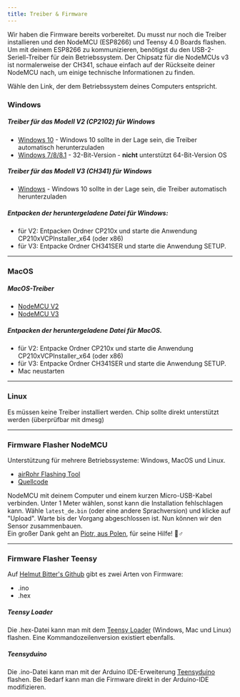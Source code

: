 ```yaml
---
title: Treiber & Firmware
---
```


Wir haben die Firmware bereits vorbereitet. Du musst nur noch die Treiber installieren und den NodeMCU (ESP8266) und Teensy 4.0 Boards flashen.
Um mit deinem ESP8266 zu kommunizieren, benötigst du den USB-2-Seriell-Treiber für dein Betriebssystem.
Der Chipsatz für die NodeMCUs v3 ist normalerweise der CH341, schaue einfach auf der Rückseite deiner NodeMCU nach, um einige technische Informationen zu finden.

Wähle den Link, der dem Betriebssystem deines Computers entspricht.

### Windows

##### Treiber für das Modell V2 (CP2102) für Windows
* [Windows 10](https://www.silabs.com/documents/public/software/CP210x_Universal_Windows_Driver.zip) - Windows 10 sollte in der Lage sein, die Treiber automatisch herunterzuladen
* [Windows 7/8/8.1](https://www.silabs.com/documents/public/software/CP210x_Windows_Drivers.zip) - 32-Bit-Version - **nicht** unterstützt 64-Bit-Version OS

##### Treiber für das Modell V3 (CH341) für Windows
* [Windows](http://www.wch.cn/downloads/file/5.html) - Windows 10 sollte in der Lage sein, die Treiber automatisch herunterzuladen

##### Entpacken der heruntergeladene Datei für Windows:
* für V2: Entpacken Ordner CP210x und starte die Anwendung CP210xVCPInstaller_x64 (oder x86)
* für V3: Entpacke Ordner CH341SER und starte die Anwendung SETUP.

---

### MacOS

##### MacOS-Treiber
* [NodeMCU V2](https://www.silabs.com/documents/public/software/Mac_OSX_VCP_Driver.zip )
* [NodeMCU V3](http://www.wch.cn/downloads/file/178.html)

##### Entpacken der heruntergeladene Datei für MacOS.
* für V2: Entpacke Ordner CP210x und starte die Anwendung CP210xVCPInstaller_x64 (oder x86)
* für V3: Entpacke Ordner CH341SER und starte die Anwendung SETUP.
* Mac neustarten

---

### Linux
Es müssen keine Treiber installiert werden. Chip sollte direkt unterstützt werden (überprüfbar mit dmesg)

---
### Firmware Flasher NodeMCU
Unterstützung für mehrere Betriebssysteme: Windows, MacOS und Linux.

* [airRohr Flashing Tool](http://firmware.sensor.community/airrohr/flashing-tool/)
* [Quellcode](https://github.com/opendata-stuttgart/airrohr-firmware-flasher/)

NodeMCU mit deinem Computer und einem kurzen Micro-USB-Kabel verbinden. Unter 1 Meter wählen, sonst kann die Installation fehlschlagen kann. Wähle `latest_de.bin` (oder eine andere Sprachversion) und klicke auf "Upload".
Warte bis der Vorgang abgeschlossen ist. Nun können wir den Sensor zusammenbauen.
<br>
Ein großer Dank geht an [Piotr, aus Polen](https://dropbox.inf.re/), für seine Hilfe! 🙋♂️

---
### Firmware Flasher Teensy
Auf [Helmut Bitter's Github](https://github.com/hbitter/DNMS/tree/master/Firmware) gibt es zwei Arten von Firmware:
* .ino
* .hex

##### Teensy Loader
Die .hex-Datei kann man mit dem [Teensy Loader](https://www.pjrc.com/teensy/loader.html) (Windows, Mac und Linux) flashen.
Eine Kommandozeilenversion existiert ebenfalls.

##### Teensyduino
Die .ino-Datei kann man mit der Arduino IDE-Erweiterung [Teensyduino](https://www.pjrc.com/teensy/teensyduino.html) flashen.
Bei Bedarf kann man die Firmware direkt in der Arduino-IDE modifizieren.